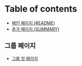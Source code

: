 # Table of contents

* [메인 페이지 \(README\)](README.md)
* [추가 페이지 \(SUMMARY\)](add_page.md)

## 그룹 페이지 <a id="group1"></a>

* [그룹 첫 페이지](group1/group1_page.md)

